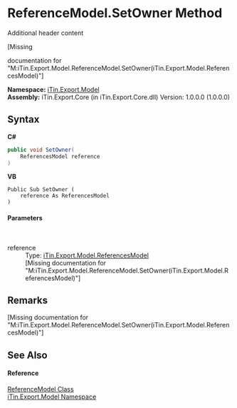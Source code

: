 # ReferenceModel.SetOwner Method 
Additional header content 

\[Missing <summary> documentation for "M:iTin.Export.Model.ReferenceModel.SetOwner(iTin.Export.Model.ReferencesModel)"\]

**Namespace:**&nbsp;<a href="ef57ffcc-e95e-b212-5a46-9aa6f5a3511f">iTin.Export.Model</a><br />**Assembly:**&nbsp;iTin.Export.Core (in iTin.Export.Core.dll) Version: 1.0.0.0 (1.0.0.0)

## Syntax

**C#**<br />
``` C#
public void SetOwner(
	ReferencesModel reference
)
```

**VB**<br />
``` VB
Public Sub SetOwner ( 
	reference As ReferencesModel
)
```


#### Parameters
&nbsp;<dl><dt>reference</dt><dd>Type: <a href="726e130a-98bf-d973-03e2-b7f696d07b50">iTin.Export.Model.ReferencesModel</a><br />\[Missing <param name="reference"/> documentation for "M:iTin.Export.Model.ReferenceModel.SetOwner(iTin.Export.Model.ReferencesModel)"\]</dd></dl>

## Remarks
\[Missing <remarks> documentation for "M:iTin.Export.Model.ReferenceModel.SetOwner(iTin.Export.Model.ReferencesModel)"\]

## See Also


#### Reference
<a href="8182e416-dcdf-2998-698e-452866757aaf">ReferenceModel Class</a><br /><a href="ef57ffcc-e95e-b212-5a46-9aa6f5a3511f">iTin.Export.Model Namespace</a><br />